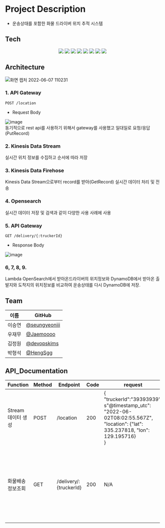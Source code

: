#  Project Description
-  운송상태를 포함한 화물 드라이버 위치 추적 시스템

## Tech

<div align="center">
<img src="https://img.shields.io/badge/JavaScript-F7DF1E?style=flat-square&logo=JavaScript&logoColor=white"/>
<img src="https://img.shields.io/badge/Python-3776AB.svg?&style=flat-square&logo=Python&logoColor=white"/>
<img src="https://img.shields.io/badge/Amazon AWS-232F3E?style=flat-square&logo=Amazon%20AWS&logoColor=white"/>
<img src="https://img.shields.io/badge/OpenSearch-005EB8.svg?&style=flat-square&logo=OpenSearch&logoColor=white"/>
<img src="https://img.shields.io/badge/AWS Lambda-FF9900.svg?&style=flat-square&logo=AWS Lambda&logoColor=white"/>
<img src="https://img.shields.io/badge/Amazon DynamoDB-4053D6.svg?&style=flat-square&logo=Amazon DynamoDB&logoColor=white"/>
<img src="https://img.shields.io/badge/Amazon S3-569A31.svg?&style=flat-square&logo=Amazon S3&logoColor=white"/>
<img src="https://img.shields.io/badge/Terraform-7B42BC?style=flat-square&logo=Terraform&logoColor=white"/>
</div>

## Architecture

![화면 캡처 2022-06-07 110231](https://user-images.githubusercontent.com/98450173/172279871-4abd4832-54f6-4b9a-ad6c-13822e01fbf8.png)


### 1. API Gateway
`POST /location`<br/>
- Request Body<br/>

![image](https://user-images.githubusercontent.com/98450173/172278998-9b01fdb3-b2c7-4f19-bf01-bd7fa44525a2.png)<br/>
동기적으로 rest api를 사용하기 위해서 gateway를 사용했고 일대일로 요청/응답(PutRecord)

### 2. Kinesis Data Stream 
실시간 위치 정보를 수집하고 순서에 따라 저장

### 3. Kinesis Data Firehose
Kinesis Data Stream으로부터 record를 받아(GetRecord) 실시간 데이터 처리 및 전송

### 4. Opensearch 
실시간 데이터 저장 및 검색과 같이 다양한 사용 사례에 사용

### 5. API Gateway
`GET /delivery/{:truckerId}`<br/>
- Response Body<br/>

![image](https://user-images.githubusercontent.com/98450173/172279131-f17e61a6-5538-494a-8966-2c7b80fc5ac1.png)

### 6, 7, 8, 9.
Lambda OpenSearch에서 받아온드라이버의 위치정보와 DynamoDB에서 받아온 출발지와 도착지의 위치정보를 비교하여 운송상태를 다시 DynamoDB에 저장.


## Team
| 이름   | GitHub                                            |
| ------ | ------------------------------------------------- |
| 이승연 | [@seungyeoniii](https://github.com/seungyeoniii)  |
| 우재무 | [@Jaemoooo](https://github.com/Jaemoooo)          |
| 김정원 | [@devopskims](https://github.com/devopskims)      |
| 박형석 | [@HengSgg](https://github.com/HengSgg)            |


## API_Documentation
| Function | Method | Endpoint | Code | request | response |
|---|---|---|---|---|---|
|Stream데이터 생성|POST| /location | 200 |{<br>"truckerId":"39393939",<br>s"@timestamp_utc": "2022-06-02T08:02:55.567Z",<br>"location": {"lat": 335.237818, "lon": 129.195716}<br>} | {<br>"SequenceNumber":"49630065528552029787469327725776108371145403556639539202",<br>"ShardId":"shardId-000000000000"<br>} |
|화물배송정보조회| GET | /delivery/:{truckerId}  | 200 | N/A |{<br>"statusCode": 200,<br>"headers": {"Access-Control-Allow-Origin": "*"<br>},<br>"isBase64Encoded": false,<br>"body": {<br>"truckerId": "393939",<br>"delivery-status": "finish",<br>"curr_location": "{'lat': 35.237818, 'lon': 129.195716}",<br>"distance_in_progress_percentage": "100.0%"<br>}<br>}|
